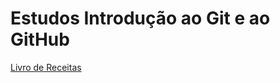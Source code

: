 # Estudos Introdução ao Git e ao GitHub



 [Livro de Receitas](https://github.com/thamnasc/GFT-Start/tree/main/GFT%20Start%20%233%20Java/03.%20Introdu%C3%A7%C3%A3o%20ao%20Git%20e%20GitHub/6.%20Introdu%C3%A7%C3%A3o%20ao%20GitHub/Estudos/Livro%20de%20Receitas) 